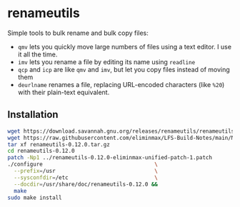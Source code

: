 # renameutils

Simple tools to bulk rename and bulk copy files:

* `qmv` lets you quickly move large numbers of files using a text editor. I use it all the time.
* `imv` lets you rename a file by editing its name using `readline`
* `qcp` and `icp` are like `qmv` and `imv`, but let you copy files instead of moving them
* `deurlname` renames a file, replacing URL-encoded characters (like `%20`) with their plain-text equivalent.

## Installation

```sh
wget https://download.savannah.gnu.org/releases/renameutils/renameutils-0.12.0.tar.gz
wget https://raw.githubusercontent.com/eliminmax/LFS-Build-Notes/main/Non-LFS-Software/patches/renameutils-0.12.0-eliminmax-unified-patch-1.patch
tar xf renameutils-0.12.0.tar.gz
cd renameutils-0.12.0
patch -Np1 ../renameutils-0.12.0-eliminmax-unified-patch-1.patch
./configure                                   \
  --prefix=/usr                               \
  --sysconfdir=/etc                           \
  --docdir=/usr/share/doc/renameutils-0.12.0 &&
  make
sudo make install
```

